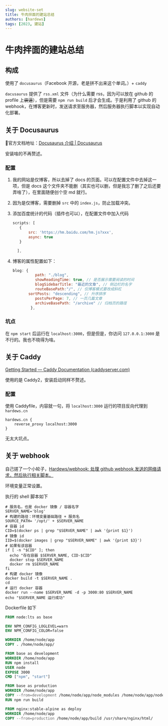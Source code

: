 ```yaml
---
slug: website-set
title: 牛肉拌面的建站总结
authors: [hardews]
tags: [2023, 建站]
---
```


# 牛肉拌面的建站总结

## 构成

使用了 `docusaurus`（Facebook 开源，老是拼不出来这个单词。）+ `caddy`

`dacusaurus` 提供了 `rss.xml` 文件（为什么需要 rss，因为可以放在 github 的 profile 上~~装逼~~），但是需要 `npm run build` 后才会生成。于是利用了 github 的 webhook，在博客更新时，发送请求至服务器，然后服务器执行脚本以实现自动化部署。

<!--truncate-->

## 关于 Docusaurus

📕官方文档地址：[Docusaurus 介绍 | Docusaurus](https://docusaurus.io/zh-CN/docs/)

安装啥的不再赘述。

### 配置

1. 我的网站是仅博客，所以去掉了 docs 的页面。可以在配置文件中去掉这一项，但是 docs 这个文件夹不能删（其实也可以删，但是我忘了删了之后还要弄啥了），在里面随便创个空 md 就行。

2. 因为是仅博客，需要删掉 `src` 中的 `index.js`，防止加载冲突。

3. 添加百度统计的代码（插件也可以），在配置文件中加入代码

   ```js
   scripts: [
   	  {
   		  src: 'https://hm.baidu.com/hm.js?xxx',
   		  async: true
   	  }
   
     ],
   ```

4. 博客的属性配置如下：

   ```js
   blog: {
             path: "./blog",
             showReadingTime: true, // 是否展示需要阅读的时间
             blogSidebarTitle: "最近的文章", // 侧边栏的名字
             routeBasePath:"/", // 仅博客模式要改成斜杠
   	      sortPosts: "descending", // 升序排序
             postsPerPage: 7, // 一页几篇文章
             archiveBasePath: "/archive" // 归档页的路径
           },
   ```

   

### 坑点

在 `npm start` 后运行在 `localhost:3000`，但是但是，你访问 `127.0.0.1:3000` 是不行的。我也不晓得为啥。



## 关于 Caddy

[Getting Started — Caddy Documentation (caddyserver.com)](https://caddyserver.com/docs/getting-started)

使用的是 Caddy2，安装启动同样不赘述。

### 配置

使用 Caddyfile，内容就一句，将 `localhost:3000` 运行的项目反向代理到 `hardews.cn`

```config
hardews.cn {
	reverse_proxy localhost:3000
}
```



无太大坑点。



## 关于 webhook

自己搓了一个小轮子，[Hardews/webhook: 处理 github webhook 发送的网络请求，然后执行相关脚本。](https://github.com/Hardews/webhook)

环境变量正常设置。

执行的 shell 脚本如下

```shell
# 服务名，也是 docker 镜像 / 容器名字
SERVER_NAME='blog'
# 构建的路径：环境变量基础路径 + 服务名
SOURCE_PATH= '/opt/' + $SERVER_NAME
# 容器 id
CID=$(docker ps | grep "$SERVER_NAME" | awk '{print $1}')
# 镜像 id
IID=$(docker images | grep "$SERVER_NAME" | awk '{print $3}')
# 如果有该容器
if [ -n "$CID" ]; then
  echo "存在容器 $SERVER_NAME, CID-$CID"
  docker stop $SERVER_NAME
  docker rm $SERVER_NAME
fi
# 构建 docker 镜像
docker build -t $SERVER_NAME .
cd
# 运行 docker 容器
docker run --name $SERVER_NAME -d -p 3000:80 $SERVER_NAME
echo "$SERVER_NAME 运行成功"
```



Dockerfile 如下

```dockerfile
FROM node:lts as base

ENV NPM_CONFIG_LOGLEVEL=warn
ENV NPM_CONFIG_COLOR=false

WORKDIR /home/node/app
COPY . /home/node/app/

FROM base as development
WORKDIR /home/node/app
RUN npm install
USER node
EXPOSE 3000
CMD ["npm", "start"]

FROM base as production
WORKDIR /home/node/app
COPY --from=development /home/node/app/node_modules /home/node/app/node_modules
RUN npm run build

FROM nginx:stable-alpine as deploy
WORKDIR /home/node/app
COPY --from=production /home/node/app/build /usr/share/nginx/html/
```

